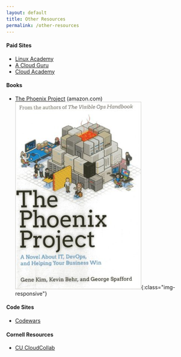 ```yaml
---
layout: default
title: Other Resources
permalink: /other-resources
---
```


#### Paid Sites
* [Linux Academy](https://linuxacademy.com/amazon-web-services)
* [A Cloud Guru](https://acloud.guru)
* [Cloud Academy](https://cloudacademy.com/)

#### Books
* [The Phoenix Project](https://www.amazon.com/Phoenix-Project-DevOps-Helping-Business/dp/0988262592) (amazon.com)
![image-title-here](images/phoniex_project.jpg){:class="img-responsive"}

#### Code Sites
* [Codewars](https://www.codewars.com/)

#### Cornell Resources
* [CU CloudCollab](https://github.com/CU-CloudCollab/)
